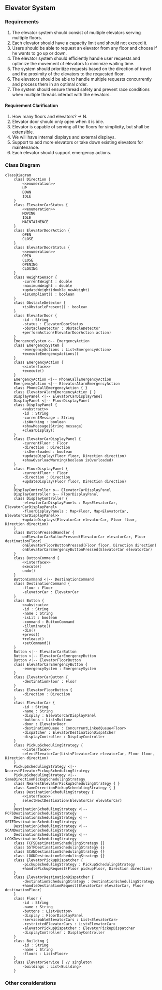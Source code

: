 ## Elevator System

### Requirements

1. The elevator system should consist of multiple elevators serving multiple floors.
2. Each elevator should have a capacity limit and should not exceed it.
3. Users should be able to request an elevator from any floor and choose if he wants to go up or down.
4. The elevator system should efficiently handle user requests and optimize the movement of elevators to minimize waiting time.
5. The system should prioritize requests based on the direction of travel and the proximity of the elevators to the requested floor.
6. The elevators should be able to handle multiple requests concurrently and process them in an optimal order.
7. The system should ensure thread safety and prevent race conditions when multiple threads interact with the elevators.

#### Requirement Clarification
1. How many floors and elevators? -> N.
2. Elevator door should only open when it is idle.
3. Elevator is capable of serving all the floors for simplicity, but shall be extensible.
4. We will have internal displays and external displays.
5. Support to add more elevators or take down existing elevators for maintenance.
6. Each elevator should support emergency actions.

### Class Diagram

```mermaid
classDiagram
    class Direction {
        <<enumeration>>
        UP
        DOWN
        IDLE
    }
    class ElevatorCarStatus {
        <<enumeration>>
        MOVING
        IDLE
        MAINTAINENCE
    }
    class ElevatorDoorAction {
        OPEN
        CLOSE
    }
    class ElevatorDoorStatus {
        <<enumeration>>
        OPEN
        CLOSE
        OPENING
        CLOSING
    }
    class WeightSensor {
        -currentWeight : double
        -maximumWeight : double
        +updateWeight(double newWeight)
        +isCompliant() : boolean
    }
    class ObstacleDetector {
        +isObstaclePresent() : boolean
    }
    class ElevatorDoor {
        -id : String
        -status : ElevatorDoorStatus
        -obstacleDetector : ObstacleDetector
        +performAction(ElevatorDoorAction action)
    }
    EmergencySystem o-- EmergencyAction
    class EmergencySystem {
        -emergencyActions : List<EmergencyAction>
        +executeEmergencyActions()
    }
    class EmergencyAction {
        <<interface>>
        +execute()
    }
    EmergencyAction <|-- PhoneCallEmergencyAction
    EmergencyAction <|-- ElevatorAlarmEmergencyAction
    class PhoneCallEmergencyAction { }
    class ElevatorAlarmEmergencyAction { }
    DisplayPanel <|-- ElevatorCarDisplayPanel
    DisplayPanel <|-- FloorDisplayPanel
    class DisplayPanel {
        <<abstract>>
        -id : String
        -currentMessage : String
        -isWorking : boolean
        +showMessage(String message)
        +clearDisplay()
    }
    class ElevatorCarDisplayPanel {
        -currentFloor : Floor
        -direction : Direction
        -isOverloaded : boolean
        +updateDisplay(Floor floor, Direction direction)
        +showOverloadWarning(boolean isOverloaded)
    }
    class FloorDisplayPanel {
        -currentFloor : Floor
        -direction : Direction
        +updateDisplay(Floor floor, Direction direction)
    }
    DisplayController o-- ElevatorCarDisplayPanel
    DisplayController o-- FloorDisplayPanel
    class DisplayController {
        -elevatorCarDisplayPanels : Map<ElevatorCar, ElevatorCarDisplayPanel>
        -floorDisplayPanels : Map<Floor, Map<ElevatorCar, ElevatorCarDisplayPanel>>
        +updateDisplays(ElevatorCar elevatorCar, Floor floor, Direction direction)
    }
    class ButtonPressedHandler {
        onElevatorCarButtonPressed(ElevatorCar elevatorCar, Floor destinationFloor)
        onElevatorFloorButtonPressed(Floor floor, Direction direction)
        onElevatorCarEmergencyButtonPressed(ElevatorCar elevatorCar)
    }
    class ButtonCommand {
        <<interface>>
        execute()
        undo()
    }
    ButtonCommand <|-- DestinationCommand
    class DestinationCommand {
        -floor : Floor
        -elevatorCar : ElevatorCar
    }
    class Button {
        <<abstract>>
        -id : String
        -name : String
        -isLit : boolean
        -command : ButtonCommand
        -illuminate()
        -dim()
        +press()
        +release()
        +setCommand()
    }
    Button <|-- ElevatorCarButton
    Button <|-- ElevatorCarEmergencyButton
    Button <|-- ElevatorFloorButton
    class ElevatorCarEmergencyButton {
        -emergencySystem : EmergencySystem
    }
    class ElevatorCarButton {
        -destinationFloor : Floor
    }
    class ElevatorFloorButton {
        -direction : Direction
    }
    class ElevatorCar {
        -id : String
        -name : String
        -display : ElevatorCarDisplayPanel
        -buttons : List<Button>
        -door : ElevatorDoor
        -destinationQueue : ConcurrentLinkedQueue<Floor>
        -dispatcher : ElevatorDestinationDispatcher
        -displayController : DisplayController
    }
    class PickupSchedulingStrategy {
        <<interface>>
        selectElevatorCar(List<ElevatorCar> elevatorCar, Floor floor, Direction direction)
    }
    PickupSchedulingStrategy <|-- NearestElevatorPickupSchedulingStrategy
    PickupSchedulingStrategy <|-- SameDirectionPickupSchedulingStrategy
    class NearestElevatorPickupSchedulingStrategy { }
    class SameDirectionPickupSchedulingStrategy { }
    class DestinationSchedulingStrategy {
        <<interface>>
        selectNextDestination(ElevatorCar elevatorCar)
    }
    DestinationSchedulingStrategy <|-- FCFSDestinationSchedulingStrategy
    DestinationSchedulingStrategy <|-- SSTFDestinationSchedulingStrategy
    DestinationSchedulingStrategy <|-- SCANDestinationSchedulingStrategy
    DestinationSchedulingStrategy <|-- LOOKDestinationSchedulingStrategy
    class FCFSDestinationSchedulingStrategy {}
    class SSTFDestinationSchedulingStrategy {}
    class SCANDestinationSchedulingStrategy {}
    class LOOKDestinationSchedulingStrategy {}
    class ElevatorPickupDispatcher {
        -pickupSchedulingStrategy : PickupSchedulingStrategy
        +handlePickupRequest(Floor pickupFloor, Direction direction)
    }
    class ElevatorDestinationDispatcher {
        -destinationScheduingStrategy : DestinationSchedulingStrategy
        +handleDestinationRequest(ElevatorCar elevatorCar, Floor destinationFloor)
    }
    class Floor {
        -id : String
        -name : String
        -buttons : List<Button> 
        -display : FloorDisplayPanel
        -serviceableElevatorCars : List<ElevatorCar>
        -restrictedElevatorCars : List<ElevatorCar>
        -elevatorPickupDispatcher : ElevatorPickupDispatcher
        -displayController : DisplayController
    }
    class Building {
        -id : String
        -name : String
        -floors : List<Floor>
    }
    class ElevatorService { // singleton
        -buildings : List<Building>
    }
```

### Other considerations